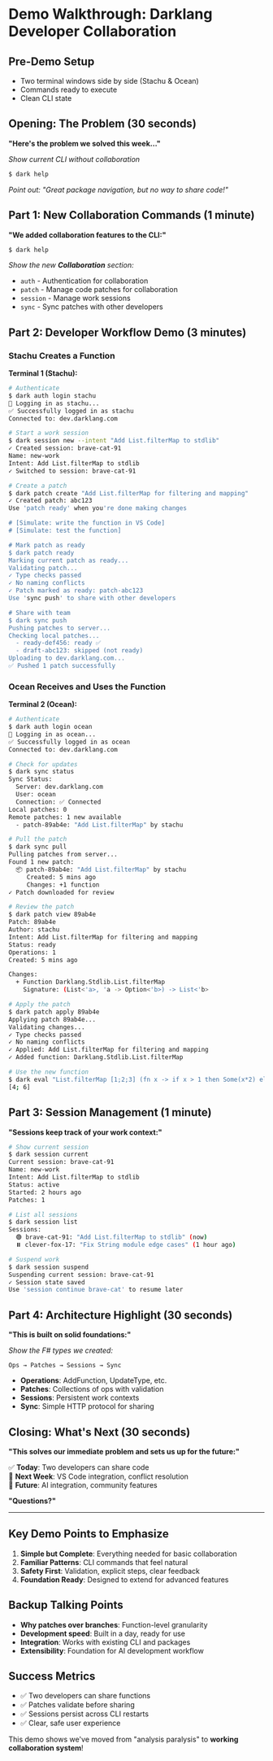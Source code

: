 # Demo Walkthrough: Darklang Developer Collaboration

## Pre-Demo Setup
- Two terminal windows side by side (Stachu & Ocean)
- Commands ready to execute
- Clean CLI state

## Opening: The Problem (30 seconds)
**"Here's the problem we solved this week..."**

*Show current CLI without collaboration*
```bash
$ dark help
```
*Point out: "Great package navigation, but no way to share code!"*

## Part 1: New Collaboration Commands (1 minute)

**"We added collaboration features to the CLI:"**

```bash
$ dark help
```

*Show the new **Collaboration** section:*
- `auth` - Authentication for collaboration
- `patch` - Manage code patches for collaboration  
- `session` - Manage work sessions
- `sync` - Sync patches with other developers

## Part 2: Developer Workflow Demo (3 minutes)

### Stachu Creates a Function

**Terminal 1 (Stachu):**
```bash
# Authenticate
$ dark auth login stachu
🔑 Logging in as stachu...
✅ Successfully logged in as stachu
Connected to: dev.darklang.com

# Start a work session
$ dark session new --intent "Add List.filterMap to stdlib"
✓ Created session: brave-cat-91
Name: new-work
Intent: Add List.filterMap to stdlib
✓ Switched to session: brave-cat-91

# Create a patch
$ dark patch create "Add List.filterMap for filtering and mapping"
✓ Created patch: abc123
Use 'patch ready' when you're done making changes

# [Simulate: write the function in VS Code]
# [Simulate: test the function]

# Mark patch as ready
$ dark patch ready
Marking current patch as ready...
Validating patch...
✓ Type checks passed
✓ No naming conflicts
✓ Patch marked as ready: patch-abc123
Use 'sync push' to share with other developers

# Share with team
$ dark sync push
Pushing patches to server...
Checking local patches...
  - ready-def456: ready ✅
  - draft-abc123: skipped (not ready)
Uploading to dev.darklang.com...
✅ Pushed 1 patch successfully
```

### Ocean Receives and Uses the Function

**Terminal 2 (Ocean):**
```bash
# Authenticate
$ dark auth login ocean
🔑 Logging in as ocean...
✅ Successfully logged in as ocean
Connected to: dev.darklang.com

# Check for updates
$ dark sync status
Sync Status:
  Server: dev.darklang.com
  User: ocean
  Connection: ✅ Connected
Local patches: 0
Remote patches: 1 new available
  - patch-89ab4e: "Add List.filterMap" by stachu

# Pull the patch
$ dark sync pull
Pulling patches from server...
Found 1 new patch:
  📦 patch-89ab4e: "Add List.filterMap" by stachu
     Created: 5 mins ago
     Changes: +1 function
✓ Patch downloaded for review

# Review the patch
$ dark patch view 89ab4e
Patch: 89ab4e
Author: stachu
Intent: Add List.filterMap for filtering and mapping
Status: ready
Operations: 1
Created: 5 mins ago

Changes:
  + Function Darklang.Stdlib.List.filterMap
    Signature: (List<'a>, 'a -> Option<'b>) -> List<'b>

# Apply the patch
$ dark patch apply 89ab4e
Applying patch 89ab4e...
Validating changes...
✓ Type checks passed
✓ No naming conflicts
✓ Applied: Add List.filterMap for filtering and mapping
✓ Added function: Darklang.Stdlib.List.filterMap

# Use the new function
$ dark eval "List.filterMap [1;2;3] (fn x -> if x > 1 then Some(x*2) else None)"
[4; 6]
```

## Part 3: Session Management (1 minute)

**"Sessions keep track of your work context:"**

```bash
# Show current session
$ dark session current
Current session: brave-cat-91
Name: new-work
Intent: Add List.filterMap to stdlib
Status: active
Started: 2 hours ago
Patches: 1

# List all sessions
$ dark session list
Sessions:
  🟢 brave-cat-91: "Add List.filterMap to stdlib" (now)
  ⏸️ clever-fox-17: "Fix String module edge cases" (1 hour ago)

# Suspend work
$ dark session suspend
Suspending current session: brave-cat-91
✓ Session state saved
Use 'session continue brave-cat' to resume later
```

## Part 4: Architecture Highlight (30 seconds)

**"This is built on solid foundations:"**

*Show the F# types we created:*
```
Ops → Patches → Sessions → Sync
```

- **Operations**: AddFunction, UpdateType, etc.
- **Patches**: Collections of ops with validation
- **Sessions**: Persistent work contexts  
- **Sync**: Simple HTTP protocol for sharing

## Closing: What's Next (30 seconds)

**"This solves our immediate problem and sets us up for the future:"**

✅ **Today**: Two developers can share code  
🚀 **Next Week**: VS Code integration, conflict resolution  
🎯 **Future**: AI integration, community features

**"Questions?"**

---

## Key Demo Points to Emphasize

1. **Simple but Complete**: Everything needed for basic collaboration
2. **Familiar Patterns**: CLI commands that feel natural
3. **Safety First**: Validation, explicit steps, clear feedback
4. **Foundation Ready**: Designed to extend for advanced features

## Backup Talking Points

- **Why patches over branches**: Function-level granularity
- **Development speed**: Built in a day, ready for use
- **Integration**: Works with existing CLI and packages
- **Extensibility**: Foundation for AI development workflow

## Success Metrics

- ✅ Two developers can share functions
- ✅ Patches validate before sharing  
- ✅ Sessions persist across CLI restarts
- ✅ Clear, safe user experience

This demo shows we've moved from "analysis paralysis" to **working collaboration system**!